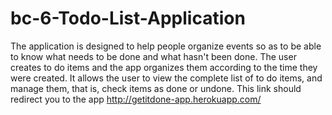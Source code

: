 # bc-6-Todo-List-Application
The application is designed to help people organize events so as to be able to know what needs to be done and what hasn't been done. 
The user creates to do items and the app organizes them according to the time they were created.
It allows the user to view the complete list of to do items, and manage them, that is, check items as done or undone.
 This link should redirect you to the app http://getitdone-app.herokuapp.com/
